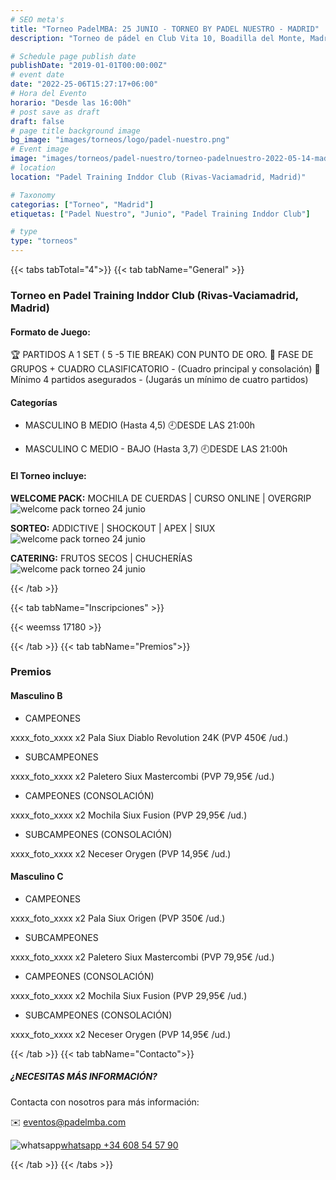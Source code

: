 ```yaml
---
# SEO meta's
title: "Torneo PadelMBA: 25 JUNIO - TORNEO BY PADEL NUESTRO - MADRID"
description: "Torneo de pádel en Club Vita 10, Boadilla del Monte, Madrid, el dia 25 de Junio 2022 by Padel Nuestro. Organizado gracias a PadelMBA, lider en formacion online de pádel."

# Schedule page publish date
publishDate: "2019-01-01T00:00:00Z"
# event date
date: "2022-25-06T15:27:17+06:00"
# Hora del Evento
horario: "Desde las 16:00h"
# post save as draft
draft: false
# page title background image
bg_image: "images/torneos/logo/padel-nuestro.png"
# Event image
image: "images/torneos/padel-nuestro/torneo-padelnuestro-2022-05-14-madrid.jpg"
# location
location: "Padel Training Inddor Club (Rivas-Vaciamadrid, Madrid)"

# Taxonomy
categorias: ["Torneo", "Madrid"]
etiquetas: ["Padel Nuestro", "Junio", "Padel Training Inddor Club"]

# type
type: "torneos"
---
```


{{< tabs tabTotal="4">}}
{{< tab tabName="General" >}}

### Torneo en Padel Training Inddor Club (Rivas-Vaciamadrid, Madrid)

#### Formato de Juego:

🏆 PARTIDOS A 1 SET ( 5 -5 TIE BREAK) CON PUNTO DE ORO.
🔹 FASE DE GRUPOS + CUADRO CLASIFICATORIO - (Cuadro principal y consolación)
🎾 Mínimo 4 partidos asegurados - (Jugarás un mínimo de cuatro partidos)

#### Categorías

- MASCULINO B
MEDIO (Hasta 4,5) 
🕘DESDE LAS 21:00h

- MASCULINO C
MEDIO - BAJO (Hasta 3,7)
🕘DESDE LAS 21:00h

#### El Torneo incluye:

**WELCOME PACK:** MOCHILA DE CUERDAS | CURSO ONLINE | OVERGRIP
![welcome pack torneo 24 junio](/images/torneos/padelvip/inscripcion/welcome-pack-inscripcion-padelvip-24-junio.png)

**SORTEO:** ADDICTIVE | SHOCKOUT | APEX | SIUX
![welcome pack torneo 24 junio](/images/torneos/padelvip/inscripcion/sorteo-torneo-padelvip-24-junio.png)

**CATERING:** FRUTOS SECOS | CHUCHERÍAS
![welcome pack torneo 24 junio](/images/torneos/padelvip/inscripcion/catering-torneo-padelvip.png)

{{< /tab >}}

{{< tab tabName="Inscripciones" >}}

{{< weemss 17180 >}}

{{< /tab >}}
{{< tab tabName="Premios">}}

### Premios

#### Masculino B

- CAMPEONES

xxxx_foto_xxxx
x2 Pala Siux Diablo Revolution 24K (PVP 450€ /ud.)

- SUBCAMPEONES

xxxx_foto_xxxx
x2 Paletero Siux Mastercombi (PVP 79,95€ /ud.)

- CAMPEONES (CONSOLACIÓN)

xxxx_foto_xxxx
x2 Mochila Siux Fusion (PVP 29,95€ /ud.)

- SUBCAMPEONES (CONSOLACIÓN)

xxxx_foto_xxxx
x2 Neceser Orygen (PVP 14,95€ /ud.)


#### Masculino C
- CAMPEONES

xxxx_foto_xxxx
x2 Pala Siux Origen (PVP 350€ /ud.)

- SUBCAMPEONES

xxxx_foto_xxxx
x2 Paletero Siux Mastercombi (PVP 79,95€ /ud.)

- CAMPEONES (CONSOLACIÓN)

xxxx_foto_xxxx
x2 Mochila Siux Fusion (PVP 29,95€ /ud.)

- SUBCAMPEONES (CONSOLACIÓN)

xxxx_foto_xxxx
x2 Neceser Orygen (PVP 14,95€ /ud.)

{{< /tab >}}
{{< tab tabName="Contacto">}}

##### ¿NECESITAS MÁS INFORMACIÓN?

Contacta con nosotros para más información:

✉️ [eventos@padelmba.com](mailto:eventos@padelmba.com)

![whatsapp](/images/torneos/logo/whatsapp-padelmba-torneos.png#wasap)[whatsapp +34 608 54 57 90](https://wa.me/34608545790)

{{< /tab >}}
{{< /tabs >}}